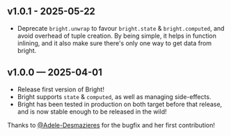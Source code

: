 ## v1.0.1 - 2025-05-22

- Deprecate `bright.unwrap` to favour `bright.state` & `bright.computed`, and
  avoid overhead of tuple creation. By being simple, it helps in function
  inlining, and it also make sure there's only one way to get data from bright.

## v1.0.0 — 2025-04-01

- Release first version of Bright!
- Bright supports `state` & `computed`, as well as managing side-effects.
- Bright has been tested in production on both target before that release, and
  is now stable enough to be released in the wild!

Thanks to [@Adele-Desmazieres](https://github.com/Adele-Desmazieres/) for the bugfix and her first contribution!

